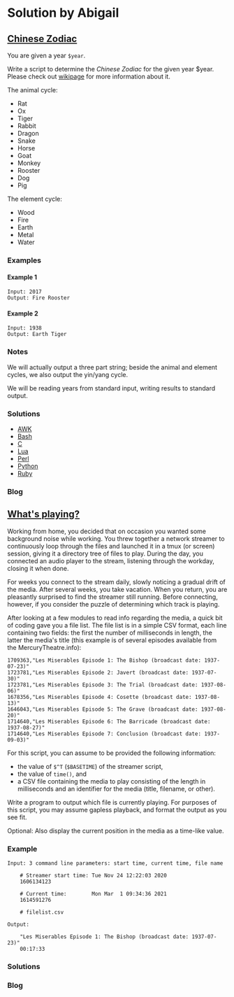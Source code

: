 # Solution by Abigail
## [Chinese Zodiac](https://perlweeklychallenge.org/blog/perl-weekly-challenge-103/#TASK1)

You are given a year `$year`.

Write a script to determine the *Chinese Zodiac* for the given year
$year. Please check out [wikipage](https://en.wikipedia.org/wiki/Chinese_zodiac)
for more information about it.

The animal cycle:
* Rat
* Ox
* Tiger
* Rabbit
* Dragon
* Snake
* Horse
* Goat
* Monkey
* Rooster
* Dog
* Pig

The element cycle:
* Wood
* Fire
* Earth
* Metal
* Water

### Examples
#### Example 1
~~~~
Input: 2017
Output: Fire Rooster
~~~~

#### Example 2
~~~~
Input: 1938
Output: Earth Tiger
~~~~

### Notes
We will actually output a three part string; beside the animal and element
cycles, we also output the yin/yang cycle.

We will be reading years from standard input, writing results to standard
output.

### Solutions
* [AWK](awk/ch-1.awk)
* [Bash](bash/ch-1.sh)
* [C](c/ch-1.c)
* [Lua](lua/ch-1.lua)
* [Perl](perl/ch-1.pl)
* [Python](python/ch-1.py)
* [Ruby](ruby/ch-1.rb)

### Blog


## [What's playing?](https://perlweeklychallenge.org/blog/perl-weekly-challenge-103/#TASK2)
Working from home, you decided that on occasion you wanted some
background noise while working. You threw together a network streamer
to continuously loop through the files and launched it in a tmux
(or screen) session, giving it a directory tree of files to play.
During the day, you connected an audio player to the stream, listening
through the workday, closing it when done.

For weeks you connect to the stream daily, slowly noticing a gradual
drift of the media. After several weeks, you take vacation. When
you return, you are pleasantly surprised to find the streamer still
running. Before connecting, however, if you consider the puzzle of
determining which track is playing.

After looking at a few modules to read info regarding the media, a
quick bit of coding gave you a file list. The file list is in a
simple CSV format, each line containing two fields: the first the
number of milliseconds in length, the latter the media's title (this
example is of several episodes available from the MercuryTheatre.info):

~~~~
1709363,"Les Miserables Episode 1: The Bishop (broadcast date: 1937-07-23)"
1723781,"Les Miserables Episode 2: Javert (broadcast date: 1937-07-30)"
1723781,"Les Miserables Episode 3: The Trial (broadcast date: 1937-08-06)"
1678356,"Les Miserables Episode 4: Cosette (broadcast date: 1937-08-13)"
1646043,"Les Miserables Episode 5: The Grave (broadcast date: 1937-08-20)"
1714640,"Les Miserables Episode 6: The Barricade (broadcast date: 1937-08-27)"
1714640,"Les Miserables Episode 7: Conclusion (broadcast date: 1937-09-03)"
~~~~

For this script, you can assume to be provided the following information:
* the value of `$^T` (`$BASETIME`) of the streamer script,
* the value of `time()`, and
* a CSV file containing the media to play consisting of the length in
  milliseconds and an identifier for the media (title, filename, or other).

Write a program to output which file is currently playing. For
purposes of this script, you may assume gapless playback, and format
the output as you see fit.

Optional: Also display the current position in the media as a time-like value.

### Example
~~~~
Input: 3 command line parameters: start time, current time, file name

    # Streamer start time: Tue Nov 24 12:22:03 2020
    1606134123

    # Current time:        Mon Mar  1 09:34:36 2021
    1614591276

    # filelist.csv

Output:

    "Les Miserables Episode 1: The Bishop (broadcast date: 1937-07-23)"
    00:17:33
~~~~

### Solutions

### Blog

